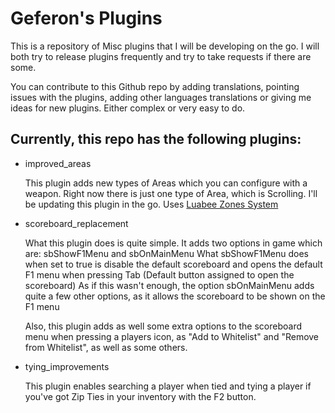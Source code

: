 # Geferon's Plugins

This is a repository of Misc plugins that I will be developing on the go.
I will both try to release plugins frequently and try to take requests if there are some.

You can contribute to this Github repo by adding translations, pointing issues with the plugins, adding other languages translations or giving me ideas for new plugins. Either complex or very easy to do.

## Currently, this repo has the following plugins:

- improved_areas

   This plugin adds new types of Areas which you can configure with a weapon. Right now there is just one type of Area, which is Scrolling.
   I'll be updating this plugin in the go.
   Uses [Luabee Zones System](https://github.com/Luabee/Zones)


- scoreboard_replacement

   What this plugin does is quite simple. It adds two options in game which are: sbShowF1Menu and sbOnMainMenu
   What sbShowF1Menu does when set to true is disable the default scoreboard and opens the default F1 menu when pressing Tab (Default button assigned to open the scoreboard)
   As if this wasn't enough, the option sbOnMainMenu adds quite a few other options, as it allows the scoreboard to be shown on the F1 menu

   Also, this plugin adds as well some extra options to the scoreboard menu when pressing a players icon, as "Add to Whitelist" and "Remove from Whitelist", as well as some others.


- tying_improvements

   This plugin enables searching a player when tied and tying a player if you've got Zip Ties in your inventory with the F2 button.